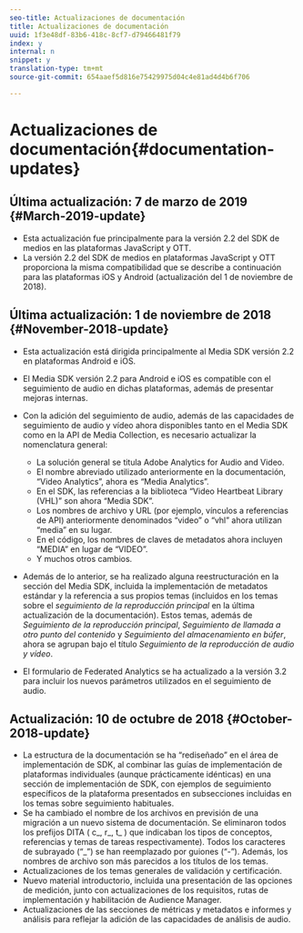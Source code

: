 ```yaml
---
seo-title: Actualizaciones de documentación
title: Actualizaciones de documentación
uuid: 1f3e48df-83b6-418c-8cf7-d79466481f79
index: y
internal: n
snippet: y
translation-type: tm+mt
source-git-commit: 654aaef5d816e75429975d04c4e81ad4d4b6f706

---
```



# Actualizaciones de documentación{#documentation-updates}

## Última actualización: 7 de marzo de 2019 {#March-2019-update}

* Esta actualización fue principalmente para la versión 2.2 del SDK de medios en las plataformas JavaScript y OTT.
* La versión 2.2 del SDK de medios en plataformas JavaScript y OTT proporciona la misma compatibilidad que se describe a continuación para las plataformas iOS y Android (actualización del 1 de noviembre de 2018).

## Última actualización: 1 de noviembre de 2018 {#November-2018-update}

* Esta actualización está dirigida principalmente al Media SDK versión 2.2 en plataformas Android e iOS.
* El Media SDK versión 2.2 para Android e iOS es compatible con el seguimiento de audio en dichas plataformas, además de presentar mejoras internas.
* Con la adición del seguimiento de audio, además de las capacidades de seguimiento de audio y vídeo ahora disponibles tanto en el Media SDK como en la API de Media Collection, es necesario actualizar la nomenclatura general:

   * La solución general se titula Adobe Analytics for Audio and Video.
   * El nombre abreviado utilizado anteriormente en la documentación, “Video Analytics”, ahora es “Media Analytics”.
   * En el SDK, las referencias a la biblioteca “Video Heartbeat Library (VHL)” son ahora “Media SDK”.
   * Los nombres de archivo y URL (por ejemplo, vínculos a referencias de API) anteriormente denominados “video” o “vhl” ahora utilizan “media” en su lugar.
   * En el código, los nombres de claves de metadatos ahora incluyen “MEDIA” en lugar de “VIDEO”.
   * Y muchos otros cambios.

* Además de lo anterior, se ha realizado alguna reestructuración en la sección del Media SDK, incluida la implementación de metadatos estándar y la referencia a sus propios temas (incluidos en los temas sobre el *seguimiento de la reproducción principal* en la última actualización de la documentación). Estos temas, además de *Seguimiento de la reproducción principal*, *Seguimiento de llamada a otro punto del contenido* y *Seguimiento del almacenamiento en búfer*, ahora se agrupan bajo el título *Seguimiento de la reproducción de audio y vídeo*.

* El formulario de Federated Analytics se ha actualizado a la versión 3.2 para incluir los nuevos parámetros utilizados en el seguimiento de audio.

## Actualización: 10 de octubre de 2018 {#October-2018-update}

* La estructura de la documentación se ha “rediseñado” en el área de implementación de SDK, al combinar las guías de implementación de plataformas individuales (aunque prácticamente idénticas) en una sección de implementación de SDK, con ejemplos de seguimiento específicos de la plataforma presentados en subsecciones incluidas en los temas sobre seguimiento habituales.
* Se ha cambiado el nombre de los archivos en previsión de una migración a un nuevo sistema de documentación. Se eliminaron todos los prefijos DITA ( c_, r_, t_ ) que indicaban los tipos de conceptos, referencias y temas de tareas respectivamente). Todos los caracteres de subrayado (“_”) se han reemplazado por guiones (“-”). Además, los nombres de archivo son más parecidos a los títulos de los temas.
* Actualizaciones de los temas generales de validación y certificación.
* Nuevo material introductorio, incluida una presentación de las opciones de medición, junto con actualizaciones de los requisitos, rutas de implementación y habilitación de Audience Manager.
* Actualizaciones de las secciones de métricas y metadatos e informes y análisis para reflejar la adición de las capacidades de análisis de audio.

